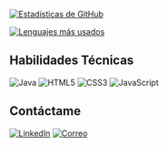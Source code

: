 [![Estadísticas de GitHub](https://github-readme-stats.vercel.app/api?username=jesusgzv&show_icons=true&theme=dark)](https://github.com/jesusgzv)

[![Lenguajes más usados](https://github-readme-stats.vercel.app/api/top-langs/?username=jesusgzv&layout=compact&theme=dark)](https://github.com/jesusgzv)


## Habilidades Técnicas

![Java](https://skillicons.dev/icons?i=java) ![HTML5](https://skillicons.dev/icons?i=html) ![CSS3](https://skillicons.dev/icons?i=css) ![JavaScript](https://skillicons.dev/icons?i=javascript)


## Contáctame

[![LinkedIn](https://img.shields.io/badge/-LinkedIn-0077B5?style=flat&logo=linkedin&logoColor=white)](TU_LINKEDIN)
[![Correo](https://img.shields.io/badge/-Email-D14836?style=flat&logo=gmail&logoColor=white)](mailto:jesusgonzalvezgarcia2005@gmail.com)
